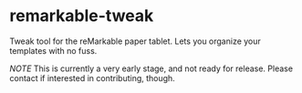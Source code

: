 # remarkable-tweak
Tweak tool for the reMarkable paper tablet. Lets you organize your templates with no fuss.

*NOTE* This is currently a very early stage, and not ready for release. Please contact if interested in contributing, though.
